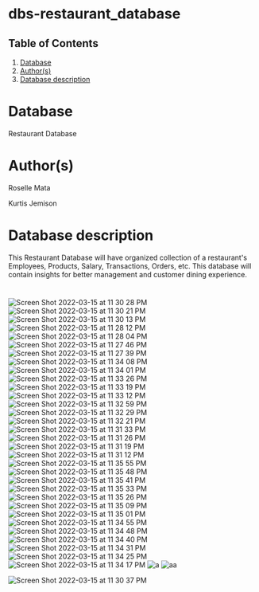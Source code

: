 # dbs-restaurant_database

## Table of Contents
1. [Database](#database)
1. [Author(s)](#author)
1. [Database description](#description)

# Database
Restaurant Database

# Author(s)
Roselle Mata

Kurtis Jemison

# Database description
This Restaurant Database will have organized collection of a restaurant's Employees, Products, Salary, Transactions, Orders, etc. This database will contain insights for better management and customer dining experience. 


# 
  
![Screen Shot 2022-03-15 at 11 30 28 PM](https://user-images.githubusercontent.com/93716153/158518242-dd2863bc-bbae-4818-9651-5e4b8434683e.png)
![Screen Shot 2022-03-15 at 11 30 21 PM](https://user-images.githubusercontent.com/93716153/158518243-ae0ed8db-b266-47f2-add0-3499ea1474d5.png)
![Screen Shot 2022-03-15 at 11 30 13 PM](https://user-images.githubusercontent.com/93716153/158518246-96fe1790-89fa-4c00-a0ff-ebf6813853e0.png)
![Screen Shot 2022-03-15 at 11 28 12 PM](https://user-images.githubusercontent.com/93716153/158518248-47ed2c9f-9000-4577-8a78-5f1cf09b4f63.png)
![Screen Shot 2022-03-15 at 11 28 04 PM](https://user-images.githubusercontent.com/93716153/158518249-e3745ff3-398d-4f02-a88c-1df0fa6aca4e.png)
![Screen Shot 2022-03-15 at 11 27 46 PM](https://user-images.githubusercontent.com/93716153/158518250-81c9fd6e-a846-4bfd-a3a4-9404d3afcf1d.png)
![Screen Shot 2022-03-15 at 11 27 39 PM](https://user-images.githubusercontent.com/93716153/158518251-c3b7a8ce-a4aa-4ff0-ad8c-4b5806fec882.png)
![Screen Shot 2022-03-15 at 11 34 08 PM](https://user-images.githubusercontent.com/93716153/158518311-b05e10e5-1aa9-42d7-a9f9-2c60ee2e215d.png)
![Screen Shot 2022-03-15 at 11 34 01 PM](https://user-images.githubusercontent.com/93716153/158518313-9d7c1233-6ae8-4665-a1e5-2512c383d324.png)
![Screen Shot 2022-03-15 at 11 33 26 PM](https://user-images.githubusercontent.com/93716153/158518315-1bf01361-fe19-491f-9856-c138a324e40e.png)
![Screen Shot 2022-03-15 at 11 33 19 PM](https://user-images.githubusercontent.com/93716153/158518316-23fbb21f-ff6b-454b-899d-f317e1bec633.png)
![Screen Shot 2022-03-15 at 11 33 12 PM](https://user-images.githubusercontent.com/93716153/158518317-849ebe72-9e73-4b52-b511-3f488ce9fbc8.png)
![Screen Shot 2022-03-15 at 11 32 59 PM](https://user-images.githubusercontent.com/93716153/158518318-f325450e-a1aa-44b7-a75e-e2b2c204ea93.png)
![Screen Shot 2022-03-15 at 11 32 29 PM](https://user-images.githubusercontent.com/93716153/158518319-5e086f6f-1e08-490e-aec8-626a5630b45a.png)
![Screen Shot 2022-03-15 at 11 32 21 PM](https://user-images.githubusercontent.com/93716153/158518320-7ebe1531-e57f-4e5a-94ce-bfd1fbfb5703.png)
![Screen Shot 2022-03-15 at 11 31 33 PM](https://user-images.githubusercontent.com/93716153/158518321-8b982884-4c6d-4515-9d80-9f2dd64ba1c9.png)
![Screen Shot 2022-03-15 at 11 31 26 PM](https://user-images.githubusercontent.com/93716153/158518322-a31ba67c-8473-4ba5-8eba-d081d2f41ef7.png)
![Screen Shot 2022-03-15 at 11 31 19 PM](https://user-images.githubusercontent.com/93716153/158518323-4407382e-0231-415d-8ce8-2c9ee68d9e7d.png)
![Screen Shot 2022-03-15 at 11 31 12 PM](https://user-images.githubusercontent.com/93716153/158518324-10d793a3-5bc6-4d84-a1fd-ea40e58cbef2.png)
![Screen Shot 2022-03-15 at 11 35 55 PM](https://user-images.githubusercontent.com/93716153/158518339-9b42eeb3-60ea-4297-924f-a1f72b1876a6.png)
![Screen Shot 2022-03-15 at 11 35 48 PM](https://user-images.githubusercontent.com/93716153/158518342-3ed4c271-2638-45c7-945d-e2cb86c5d358.png)
![Screen Shot 2022-03-15 at 11 35 41 PM](https://user-images.githubusercontent.com/93716153/158518345-1fa74c69-8c6f-4e3d-8ab1-66e24306b801.png)
![Screen Shot 2022-03-15 at 11 35 33 PM](https://user-images.githubusercontent.com/93716153/158518346-95f183e1-7ade-4325-94ba-76632bd6e297.png)
![Screen Shot 2022-03-15 at 11 35 26 PM](https://user-images.githubusercontent.com/93716153/158518347-de027e15-1442-4d2c-81ae-f76d908a43da.png)
![Screen Shot 2022-03-15 at 11 35 09 PM](https://user-images.githubusercontent.com/93716153/158518350-e7ef037e-ef6d-4058-a82f-c556f2fb9cd8.png)
![Screen Shot 2022-03-15 at 11 35 01 PM](https://user-images.githubusercontent.com/93716153/158518351-84ace176-4b39-4248-a9c9-86f96decafe0.png)
![Screen Shot 2022-03-15 at 11 34 55 PM](https://user-images.githubusercontent.com/93716153/158518353-73821ec5-06f7-41d4-bb8a-4afc837c34e0.png)
![Screen Shot 2022-03-15 at 11 34 48 PM](https://user-images.githubusercontent.com/93716153/158518354-6ac64c6c-2870-4a0c-acba-b026822ba46f.png)
![Screen Shot 2022-03-15 at 11 34 40 PM](https://user-images.githubusercontent.com/93716153/158518355-a29cff77-75dd-434a-b784-cfb26c1fa012.png)
![Screen Shot 2022-03-15 at 11 34 31 PM](https://user-images.githubusercontent.com/93716153/158518356-1b734770-e9d8-4a67-8bbb-c1a0a0209359.png)
![Screen Shot 2022-03-15 at 11 34 25 PM](https://user-images.githubusercontent.com/93716153/158518358-95120196-8314-4ab5-9d8b-79844b3e9863.png)
![Screen Shot 2022-03-15 at 11 34 17 PM](https://user-images.githubusercontent.com/93716153/158518361-dd6dc9d7-ed2f-4c41-8097-35340d9f5461.png)
![a](https://user-images.githubusercontent.com/93716153/158519039-90aaa898-12d8-4337-8a75-2960bb4c7463.png)
![aa](https://user-images.githubusercontent.com/93716153/158519047-ee74169a-035d-4656-afcf-491f3126f452.png)

![Screen Shot 2022-03-15 at 11 30 37 PM](https://user-images.githubusercontent.com/93716153/158518325-021017ff-1982-4132-b875-21eff3d67c00.png)
